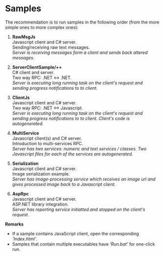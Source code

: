 Samples
=====================

The recommendation is to run samples in the following order (from the more simple ones to more complex ones):

1. **RawMsgJs**  
    Javascript client and C# server.    
    Sending/receiving raw text messages.  
    *Server is receiving messages form a client and sends back altered messages.*

2. **ServerClientSample/++**  
    C# client and server.   
    Two way RPC: .NET <-> .NET.  
    *Server is executing long running task on the client's request and sending progress notifications to to client.*

3. **ClientJs**  
    Javascript client and C# server.  
    Two way RPC: .NET <-> Javascript.  
    *Server is executing long running task on the client's request and sending progress notifications to to client.
    Client's code is autogenerated.*

4. **MultiService**  
    Javascript client(s) and C# server.   
    Introduction to multi-services RPC.  
    *Server has two services: numeric and text services / classes. Two Javascript files for each of the services are autogenerated.*

5. **Serialization**  
    Javascript client and C# server.   
    Image serialization example.  
    *Server has image-processing service which receives an image url and gives processed image back to a Javascript client.*

6. **AspRpc**  
    Javascript client and C# server.   
    ASP.NET library integration.  
    *Server has reporting service initiatted and stopped on the client's request.*

**Remarks**  
+ If a sample contains JavaScript client, open the corresponding *'Index.html'*.
+ Samples that contain multiple executables have *'Run.bat'* for one-click run.
